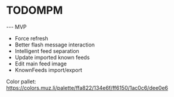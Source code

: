 # TODOMPM

--- MVP

* Force refresh
* Better flash message interaction
* Intelligent feed separation
* Update imported known feeds
* Edit main feed image
* KnownFeeds import/export

Color pallet:
https://colors.muz.li/palette/ffa822/134e6f/ff6150/1ac0c6/dee0e6
